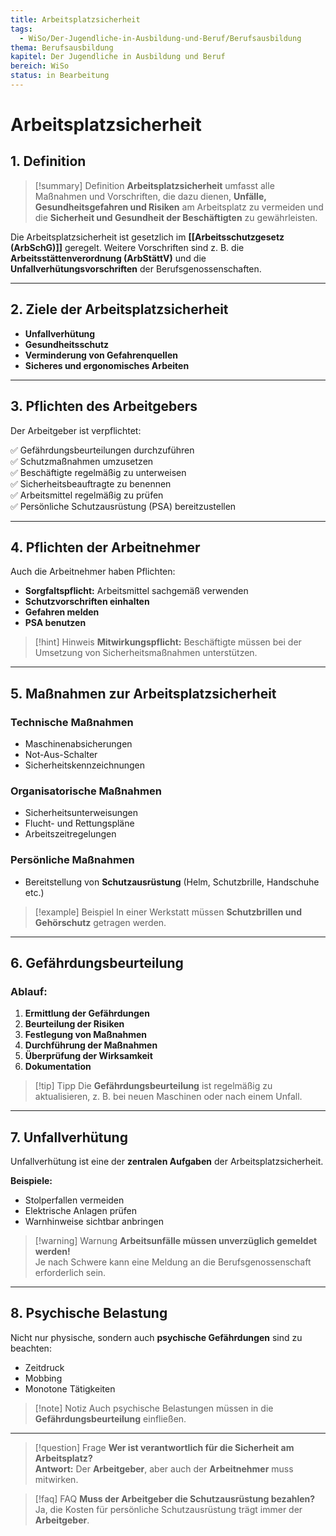 ```yaml
---
title: Arbeitsplatzsicherheit
tags:
  - WiSo/Der-Jugendliche-in-Ausbildung-und-Beruf/Berufsausbildung
thema: Berufsausbildung
kapitel: Der Jugendliche in Ausbildung und Beruf
bereich: WiSo
status: in Bearbeitung
---
```

# Arbeitsplatzsicherheit

## 1. Definition

> [!summary] Definition 
> **Arbeitsplatzsicherheit** umfasst alle Maßnahmen und Vorschriften, die dazu dienen, **Unfälle, Gesundheitsgefahren und Risiken** am Arbeitsplatz zu vermeiden und die **Sicherheit und Gesundheit der Beschäftigten** zu gewährleisten.

Die Arbeitsplatzsicherheit ist gesetzlich im **[[Arbeitsschutzgesetz (ArbSchG)]]** geregelt. Weitere Vorschriften sind z. B. die **Arbeitsstättenverordnung (ArbStättV)** und die **Unfallverhütungsvorschriften** der Berufsgenossenschaften.

---

## 2. Ziele der Arbeitsplatzsicherheit

- **Unfallverhütung**
- **Gesundheitsschutz**
- **Verminderung von Gefahrenquellen**
- **Sicheres und ergonomisches Arbeiten**

---

## 3. Pflichten des Arbeitgebers

Der Arbeitgeber ist verpflichtet:

✅ Gefährdungsbeurteilungen durchzuführen  
✅ Schutzmaßnahmen umzusetzen  
✅ Beschäftigte regelmäßig zu unterweisen  
✅ Sicherheitsbeauftragte zu benennen  
✅ Arbeitsmittel regelmäßig zu prüfen  
✅ Persönliche Schutzausrüstung (PSA) bereitzustellen

---

## 4. Pflichten der Arbeitnehmer

Auch die Arbeitnehmer haben Pflichten:

- **Sorgfaltspflicht:** Arbeitsmittel sachgemäß verwenden
- **Schutzvorschriften einhalten**
- **Gefahren melden**
- **PSA benutzen**

> [!hint] Hinweis
> **Mitwirkungspflicht:** Beschäftigte müssen bei der Umsetzung von Sicherheitsmaßnahmen unterstützen.

---

## 5. Maßnahmen zur Arbeitsplatzsicherheit

### Technische Maßnahmen

- Maschinenabsicherungen
- Not-Aus-Schalter
- Sicherheitskennzeichnungen

### Organisatorische Maßnahmen

- Sicherheitsunterweisungen
- Flucht- und Rettungspläne
- Arbeitszeitregelungen

### Persönliche Maßnahmen

- Bereitstellung von **Schutzausrüstung** (Helm, Schutzbrille, Handschuhe etc.)

> [!example] Beispiel
> In einer Werkstatt müssen **Schutzbrillen und Gehörschutz** getragen werden.

---

## 6. Gefährdungsbeurteilung

### Ablauf:

1. **Ermittlung der Gefährdungen**
2. **Beurteilung der Risiken**
3. **Festlegung von Maßnahmen**
4. **Durchführung der Maßnahmen**
5. **Überprüfung der Wirksamkeit**
6. **Dokumentation**

> [!tip] Tipp
> Die **Gefährdungsbeurteilung** ist regelmäßig zu aktualisieren, z. B. bei neuen Maschinen oder nach einem Unfall.

---

## 7. Unfallverhütung

Unfallverhütung ist eine der **zentralen Aufgaben** der Arbeitsplatzsicherheit.

**Beispiele:**
- Stolperfallen vermeiden
- Elektrische Anlagen prüfen
- Warnhinweise sichtbar anbringen

> [!warning] Warnung
> **Arbeitsunfälle müssen unverzüglich gemeldet werden!**  
> Je nach Schwere kann eine Meldung an die Berufsgenossenschaft erforderlich sein.

---

## 8. Psychische Belastung

Nicht nur physische, sondern auch **psychische Gefährdungen** sind zu beachten:

- Zeitdruck
- Mobbing
- Monotone Tätigkeiten

> [!note] Notiz
> Auch psychische Belastungen müssen in die **Gefährdungsbeurteilung** einfließen.

---

> [!question] Frage
> **Wer ist verantwortlich für die Sicherheit am Arbeitsplatz?**  
> **Antwort:** Der **Arbeitgeber**, aber auch der **Arbeitnehmer** muss mitwirken.

> [!faq] FAQ
> **Muss der Arbeitgeber die Schutzausrüstung bezahlen?**  
> Ja, die Kosten für persönliche Schutzausrüstung trägt immer der **Arbeitgeber**.

